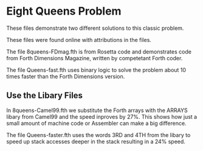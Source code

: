 # Eight Queens Problem

These files demonstrate two different solutions to this classic problem. 

These files were found online with attributions in the files. 

The file 8queens-FDmag.fth is from Rosetta code and demonstrates code from Forth Dimensions Magazine, written by competetant Forth coder.

The file Queens-fast.fth uses binary logic to solve the problem
about 10 times faster than the Forth Dimensions version. 

## Use the Libary Files
In 8queens-Camel99.fth we substitute the Forth arrays with the ARRAYS libary from Camel99 and the speed inproves by 27%. This shows how just a small amount of machine code or Assembler can make a big difference. 

The file Queens-faster.fth uses the words 3RD and 4TH from the libary to speed up stack accesses deeper in the stack resulting in a 24% speed. 